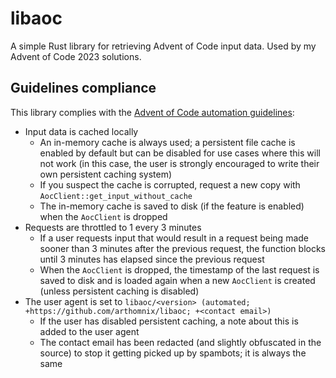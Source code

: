 # libaoc

A simple Rust library for retrieving Advent of Code input data. Used by my Advent of Code 2023 solutions.

## Guidelines compliance

This library complies with the [Advent of Code automation guidelines](https://www.reddit.com/r/adventofcode/wiki/faqs/automation/):

* Input data is cached locally
  * An in-memory cache is always used; a persistent file cache is enabled by default but can be disabled for use cases where this will not work (in this case, the user is strongly encouraged to write their own persistent caching system)
  * If you suspect the cache is corrupted, request a new copy with `AocClient::get_input_without_cache`
  * The in-memory cache is saved to disk (if the feature is enabled) when the `AocClient` is dropped
* Requests are throttled to 1 every 3 minutes
  * If a user requests input that would result in a request being made sooner than 3 minutes after the previous request, the function blocks until 3 minutes has elapsed since the previous request
  * When the `AocClient` is dropped, the timestamp of the last request is saved to disk and is loaded again when a new `AocClient` is created (unless persistent caching is disabled)
* The user agent is set to `libaoc/<version> (automated; +https://github.com/arthomnix/libaoc; +<contact email>)`
  * If the user has disabled persistent caching, a note about this is added to the user agent
  * The contact email has been redacted (and slightly obfuscated in the source) to stop it getting picked up by spambots; it is always the same